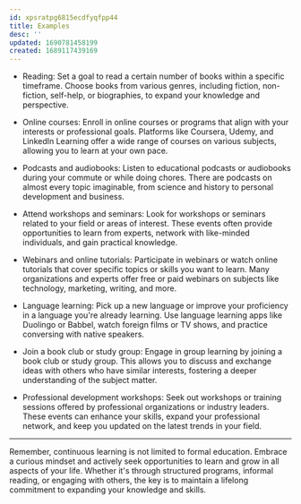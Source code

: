 ```yaml
---
id: xpsratpg6815ecdfyqfpp44
title: Examples
desc: ''
updated: 1690781458199
created: 1689117439169
---
```


- Reading: Set a goal to read a certain number of books within a specific timeframe. Choose books from various genres, including fiction, non-fiction, self-help, or biographies, to expand your knowledge and perspective.

- Online courses: Enroll in online courses or programs that align with your interests or professional goals. Platforms like Coursera, Udemy, and LinkedIn Learning offer a wide range of courses on various subjects, allowing you to learn at your own pace.

- Podcasts and audiobooks: Listen to educational podcasts or audiobooks during your commute or while doing chores. There are podcasts on almost every topic imaginable, from science and history to personal development and business.

- Attend workshops and seminars: Look for workshops or seminars related to your field or areas of interest. These events often provide opportunities to learn from experts, network with like-minded individuals, and gain practical knowledge.

- Webinars and online tutorials: Participate in webinars or watch online tutorials that cover specific topics or skills you want to learn. Many organizations and experts offer free or paid webinars on subjects like technology, marketing, writing, and more.

- Language learning: Pick up a new language or improve your proficiency in a language you're already learning. Use language learning apps like Duolingo or Babbel, watch foreign films or TV shows, and practice conversing with native speakers.

- Join a book club or study group: Engage in group learning by joining a book club or study group. This allows you to discuss and exchange ideas with others who have similar interests, fostering a deeper understanding of the subject matter.

- Professional development workshops: Seek out workshops or training sessions offered by professional organizations or industry leaders. These events can enhance your skills, expand your professional network, and keep you updated on the latest trends in your field.

---

Remember, continuous learning is not limited to formal education. Embrace a curious mindset and actively seek opportunities to learn and grow in all aspects of your life. Whether it's through structured programs, informal reading, or engaging with others, the key is to maintain a lifelong commitment to expanding your knowledge and skills.